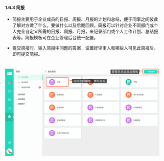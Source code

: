 #### 1.6.3 简报

* 简报主要用于企业成员的日报、周报、月报的计划和总结，便于同事之间彼此了解对方做了什么，要做什么以及后期回顾。简报可以针对企业不同部门或个人完全自定义所需的日报、周报、月报，来记录部门或个人工作计划、总结报表等。简报模板可在企业管理后台统一配置。

* 提交简报时，输入简报中问题的答案，设置好评审人和哪些人可见此简报后，即可提交简报。

# ![](/assets/简报.png)
